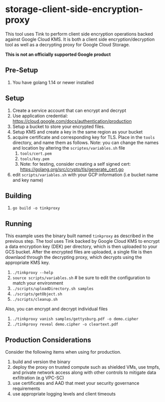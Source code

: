 # storage-client-side-encryption-proxy
This tool uses Tink to perform client side encryption operations backed against Google Cloud KMS.  It is both a client side encryption/decryption tool as well as a decrypting proxy for Google Cloud Storage.

**This is not an officially supported Google product**

## Pre-Setup
1.  You have golang 1.14 or newer installed

## Setup
1.  Create a service account that can encrypt and decrypt
2.  Use application credential: https://cloud.google.com/docs/authentication/production
3.  Setup a bucket to store your encrypted files.
4.  Setup KMS and create a key in the same region as your bucket
5.  acquire certificate and corresponding key for TLS. Place in the `tools` directory, and name them as follows.  Note: you can change the names and location by altering the `scriptes/variables.sh` file
    1.  `tools/cert.pem`
    2.  `tools/key.pem`
    3.  Note: for testing, consider creating a self signed cert: https://golang.org/src/crypto/tls/generate_cert.go
6.  edit `scripts/variables.sh` with your GCP information (i.e bucket name and key name)

## Building
1.  `go build -o tinkproxy`

## Running
This example uses the binary built named `tinkproxy` as described in the previous step. The tool uses Tink backed by Google Cloud KMS to encrypt a data encryption key (DEK) per directory, which is then
uploaded to your GCS bucket.  After the encrypted files are uploaded, a single file is then downlaod through the decrypting proxy, which decrypts using the appropriate KMS key.
1.  `./tinkproxy --help`
2.  `source scripts/variables.sh`  # be sure to edit the configuration to match your environment
3. `./scripts/uploadDirectory.sh samples`
4. `./scripts/getObject.sh`
5. `./scripts/cleanup.sh`

Also, you can encrypt and decrypt individual files
1. `./tinkproxy vanish samples/gettysburg.pdf -o demo.cipher`
2. `./tinkproxy reveal demo.cipher -o cleartext.pdf`

## Production Considerations
Consider the following items when using for production.
1. build and version the binary
2. deploy the proxy on trusted compute such as shielded VMs, use tmpfs, and private network access along with other controls to mitigate data exfiltration (e.g VPC-SC)
3. use certificates and AAD that meet your security governance requirements
4. use appropriate logging levels and client timeouts
